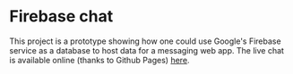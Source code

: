 # Firebase chat
This project is a prototype showing how one could use Google's Firebase service as a database to host data for a messaging web app.
The live chat is available online (thanks to Github Pages) [here](https://oskar-codes.github.io/firebase-chat/).
